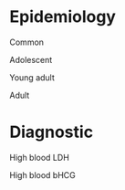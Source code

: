 # Epidemiology

Common

Adolescent

Young adult

Adult

# Diagnostic

High blood LDH

High blood bHCG
